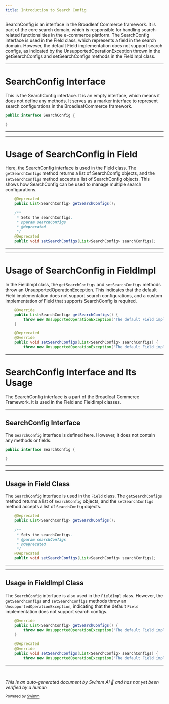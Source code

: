 ```yaml
---
title: Introduction to Search Config
---
```

SearchConfig is an interface in the Broadleaf Commerce framework. It is part of the core search domain, which is responsible for handling search-related functionalities in the e-commerce platform. The SearchConfig interface is used in the Field class, which represents a field in the search domain. However, the default Field implementation does not support search configs, as indicated by the UnsupportedOperationException thrown in the getSearchConfigs and setSearchConfigs methods in the FieldImpl class.

<SwmSnippet path="/core/broadleaf-framework/src/main/java/org/broadleafcommerce/core/search/domain/SearchConfig.java" line="25">

---

# SearchConfig Interface

This is the SearchConfig interface. It is an empty interface, which means it does not define any methods. It serves as a marker interface to represent search configurations in the BroadleafCommerce framework.

```java
public interface SearchConfig {

}
```

---

</SwmSnippet>

<SwmSnippet path="/core/broadleaf-framework/src/main/java/org/broadleafcommerce/core/search/domain/Field.java" line="107">

---

# Usage of SearchConfig in Field

Here, the SearchConfig interface is used in the Field class. The `getSearchConfigs` method returns a list of SearchConfig objects, and the `setSearchConfigs` method accepts a list of SearchConfig objects. This shows how SearchConfig can be used to manage multiple search configurations.

```java
    @Deprecated
    public List<SearchConfig> getSearchConfigs();
    
    /**
     * Sets the searchConfigs. 
     * @param searchConfigs
     * @deprecated
     */
    @Deprecated
    public void setSearchConfigs(List<SearchConfig> searchConfigs);
```

---

</SwmSnippet>

<SwmSnippet path="/core/broadleaf-framework/src/main/java/org/broadleafcommerce/core/search/domain/FieldImpl.java" line="198">

---

# Usage of SearchConfig in FieldImpl

In the FieldImpl class, the `getSearchConfigs` and `setSearchConfigs` methods throw an UnsupportedOperationException. This indicates that the default Field implementation does not support search configurations, and a custom implementation of Field that supports SearchConfig is required.

```java
    @Override
    public List<SearchConfig> getSearchConfigs() {
        throw new UnsupportedOperationException("The default Field implementation does not support search configs");
    }

    @Deprecated
    @Override
    public void setSearchConfigs(List<SearchConfig> searchConfigs) {
        throw new UnsupportedOperationException("The default Field implementation does not support search configs");
```

---

</SwmSnippet>

# SearchConfig Interface and Its Usage

The SearchConfig interface is a part of the Broadleaf Commerce Framework. It is used in the Field and FieldImpl classes.

<SwmSnippet path="/core/broadleaf-framework/src/main/java/org/broadleafcommerce/core/search/domain/SearchConfig.java" line="25">

---

## SearchConfig Interface

The `SearchConfig` interface is defined here. However, it does not contain any methods or fields.

```java
public interface SearchConfig {

}
```

---

</SwmSnippet>

<SwmSnippet path="/core/broadleaf-framework/src/main/java/org/broadleafcommerce/core/search/domain/Field.java" line="107">

---

## Usage in Field Class

The `SearchConfig` interface is used in the `Field` class. The `getSearchConfigs` method returns a list of `SearchConfig` objects, and the `setSearchConfigs` method accepts a list of `SearchConfig` objects.

```java
    @Deprecated
    public List<SearchConfig> getSearchConfigs();
    
    /**
     * Sets the searchConfigs. 
     * @param searchConfigs
     * @deprecated
     */
    @Deprecated
    public void setSearchConfigs(List<SearchConfig> searchConfigs);
```

---

</SwmSnippet>

<SwmSnippet path="/core/broadleaf-framework/src/main/java/org/broadleafcommerce/core/search/domain/FieldImpl.java" line="198">

---

## Usage in FieldImpl Class

The `SearchConfig` interface is also used in the `FieldImpl` class. However, the `getSearchConfigs` and `setSearchConfigs` methods throw an `UnsupportedOperationException`, indicating that the default `Field` implementation does not support search configs.

```java
    @Override
    public List<SearchConfig> getSearchConfigs() {
        throw new UnsupportedOperationException("The default Field implementation does not support search configs");
    }

    @Deprecated
    @Override
    public void setSearchConfigs(List<SearchConfig> searchConfigs) {
        throw new UnsupportedOperationException("The default Field implementation does not support search configs");
```

---

</SwmSnippet>

&nbsp;

*This is an auto-generated document by Swimm AI 🌊 and has not yet been verified by a human*

<SwmMeta version="3.0.0" repo-id="Z2l0aHViJTNBJTNBQnJvYWRsZWFmQ29tbWVyY2UtZGVtbyUzQSUzQWdpbGFkbmF2b3Q=" repo-name="BroadleafCommerce-demo" doc-type="overview"><sup>Powered by [Swimm](/)</sup></SwmMeta>
